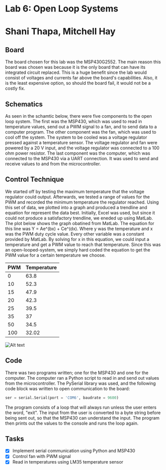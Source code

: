 # Lab 6: Open Loop Systems
# Shani Thapa, Mitchell Hay

## Board
The board chosen for this lab was the MSP430G2552. The main reason this board was chosen was because it is the only board that can have its integrated circuit replaced. This is a huge benefit since the lab would consist of voltages and currents far above the board's capabilities. Also, it is the least expensive option, so should the board fail, it would not be a costly fix.

## Schematics 
As seen in the schamtic below, there were five components to the open loop system. The first was the MSP430, which was used to read in temperature values, send out a PWM signal to a fan, and to send data to a computer program. The other component was the fan, which was used to cool off the system. The system to be cooled was a voltage regulator pressed against a temperature sensor. The voltage regulator and fan were powered by a 20 V input, and the voltage regulator was connected to a 100 ohm power resistor. The last component was the computer, which was connected to the MSP430 via a UART connection. It was used to send and receive values to and from the microcontroller.

## Control Technique 
We started off by testing the maximum temperature that the voltage regulator could output. Afterwards, we tested a range of values for the PWM and recorded the minimum temperature the regulator reached. Using this set of data, we plotted into a graph and produced a trendline and equation for represent the data best. Initially, Excel was used, but since it could not produce a satisfactory trendline, we eneded up using MatLab. The plot below shows the graph obatined from MatLab. The equation for this line was Y = Ae^(bx) + Ce^(dx). Where y was the temperature and x was the PWM duty cycle value. Every other variable was a constant provided by MatLab. By solving for x in this equation, we could input a temperature and get a PWM value to reach that temperature. Since this was an open-looped-system, we simply hard coded the equation to get the PWM value for a certain temperature we choose.   

| PWM | Temperature |
| ----|-------------|
|  0  |     63.8    |
| 10  |     52.3    |
| 15  |     47.9    |
| 20  |     42.3    |
| 25  |     39.5    |
| 35  |     37      |
| 50  |     34.5    |
| 100 |     32.02   | 

![Alt text](https://user-images.githubusercontent.com/31711430/33098433-6de47e50-cedb-11e7-8536-5813dd48f80b.jpg) 

## Code 
There was two programs written; one for the MSP430 and one for the computer. The computer ran a Python script to read in and send out values from the microcontroller. The PySerial library was used, and the following code block was written to open communication to the board:
```python
ser = serial.Serial(port = 'COM6', baudrate = 9600)
```
The program consists of a loop that will always run unless the user enters the word, "exit". The input from the user is converted to a byte string before being sent out, so that the MSP430 can understand the input. The program then prints out the values to the console and runs the loop again.

## Tasks
* [x] Implement serial communication using Python and MSP430
* [x] Control fan with PWM signal
* [x] Read in temperatures using LM35 temperature sensor
